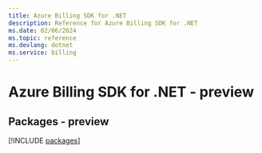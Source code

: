 ```yaml
---
title: Azure Billing SDK for .NET
description: Reference for Azure Billing SDK for .NET
ms.date: 02/06/2024
ms.topic: reference
ms.devlang: dotnet
ms.service: billing
---
```

# Azure Billing SDK for .NET - preview
## Packages - preview
[!INCLUDE [packages](billing-index.md)]